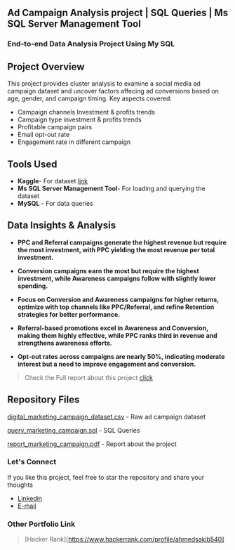 ## Ad Campaign Analysis project | SQL Queries | Ms SQL Server Management Tool

### End-to-end Data Analysis Project Using My SQL

## Project Overview

This project provides cluster analysis to examine a social media ad campaign dataset and uncover factors affecing ad conversions based on age, gender, and campaign timing. Key aspects covered:
- Campaign channels Investment & profits trends
- Campaign type investment & profits trends
- Profitable campaign pairs
- Email opt-out rate
- Engagement rate in different campaign

## Tools Used
- **Kaggle**- For dataset [link](https://www.kaggle.com/datasets/arpit2712/digital-marketing-company)
- **Ms SQL Server Management Tool**- For loading and querying the dataset
- **MySQL** - For data queries

## Data Insights & Analysis

- **PPC and Referral campaigns generate the highest revenue but require the most investment, with PPC yielding the most revenue per total investment.**

- **Conversion campaigns earn the most but require the highest investment, while Awareness campaigns follow with slightly lower spending.**

- **Focus on Conversion and Awareness campaigns for higher returns, optimize with top channels like PPC/Referral, and refine Retention strategies for better performance.**

- **Referral-based promotions excel in Awareness and Conversion, making them highly effective, while PPC ranks third in revenue and strengthens awareness efforts.**

- **Opt-out rates across campaigns are nearly 50%, indicating moderate interest but a need to improve engagement and conversion.**

> Check the Full report about this project [click](https://github.com/sakibahmed-da/ad_campaign/blob/main/report_marketing_campaign.pdf)


## Repository Files

[digital_marketing_campaign_dataset.csv](https://github.com/sakibahmed-da/ad_campaign/blob/main/digital_marketing_campaign_dataset.csv) - Raw ad campaign dataset 

[query_marketing_campaign.sql](https://github.com/sakibahmed-da/ad_campaign/blob/main/query_marketing_campaign.sql) - SQL Queries

[report_marketing_campaign.pdf](https://github.com/sakibahmed-da/ad_campaign/blob/main/report_marketing_campaign.pdf) - Report about the project

### Let's Connect
If you like this project, feel free to  star the repository and share your thoughts

- [Linkedin](https://www.linkedin.com/in/sakibahmed-da)
- [E-mail](ahmedsakib2002@gmail.com)

### Other Portfolio Link

> [Hacker Rank][https://www.hackerrank.com/profile/ahmedsakib540]





